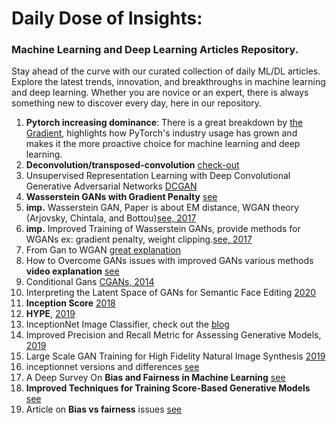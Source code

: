 # Daily Dose of Insights:
### Machine Learning and Deep Learning Articles Repository.
Stay ahead of the curve with our curated collection of daily ML/DL articles. Explore the latest trends, innovation, and breakthroughs in machine learning and deep learning. Whether you are novice or an expert, there is always something new to discover every day, here in our repository.
1. **Pytorch increasing dominance**: There is a great breakdown by [the Gradient](https://thegradient.pub/state-of-ml-frameworks-2019-pytorch-dominates-research-tensorflow-dominates-industry/), highlights how PyTorch's industry usage has grown and makes it the more proactive choice for machine learning and deep learning.
2. **Deconvolution/transposed-convolution** [check-out](https://distill.pub/2016/deconv-checkerboard/)
3. Unsupervised Representation Learning with Deep Convolutional Generative Adversarial Networks [DCGAN](https://arxiv.org/abs/1511.06434)
4. **Wasserstein GANs with Gradient Penalty**  [see](https://www.mlq.ai/wasserstein-gans-with-gradient-penalty/)
5. **imp.** Wasserstein GAN, Paper is about EM distance, WGAN theory (Arjovsky, Chintala, and Bottou)[see, 2017](https://arxiv.org/pdf/1701.07875)
6. **imp.** Improved Training of Wasserstein GANs, provide methods for WGANs ex: gradient penalty, weight clipping.[see, 2017](https://arxiv.org/pdf/1704.00028)
7. From Gan to WGAN [great explanation](https://lilianweng.github.io/posts/2017-08-20-gan/)
8. How to Overcome GANs issues with improved GANs various methods **video explanation** [see](https://www.youtube.com/watch?v=RdC4XeExDeY)
9. Conditional Gans [CGANs, 2014](https://arxiv.org/pdf/1411.1784)
10. Interpreting the Latent Space of GANs for Semantic Face Editing [2020](https://arxiv.org/pdf/1907.10786)
11. **Inception Score** [2018](https://arxiv.org/pdf/1801.01973)
12. **HYPE**, [2019](https://arxiv.org/pdf/1904.01121)
13. InceptionNet Image Classifier, check out the [blog](https://sh-tsang.medium.com/review-inception-v3-1st-runner-up-image-classification-in-ilsvrc-2015-17915421f77c)
14. Improved Precision and Recall Metric for Assessing Generative Models, [2019](https://arxiv.org/abs/1904.06991)
15. Large Scale GAN Training for High Fidelity Natural Image Synthesis [2019](https://arxiv.org/abs/1809.11096)
16. inceptionnet versions and differences [see](https://sh-tsang.medium.com/review-inception-v3-1st-runner-up-image-classification-in-ilsvrc-2015-17915421f77c)
17. A Deep Survey On **Bias and Fairness in Machine Learning** [see](https://arxiv.org/pdf/1908.09635)
18. **Improved Techniques for Training Score-Based
Generative Models** [see](https://arxiv.org/pdf/2006.09011)
19. Article on **Bias vs fairness** issues [see](https://www.theverge.com/21298762/face-depixelizer-ai-machine-learning-tool-pulse-stylegan-obama-bias)
